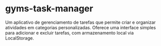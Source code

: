 # gyms-task-manager

Um aplicativo de gerenciamento de tarefas que permite criar e organizar atividades em categorias personalizadas. Oferece uma interface simples para adicionar e excluir tarefas, com armazenamento local via LocalStorage.
